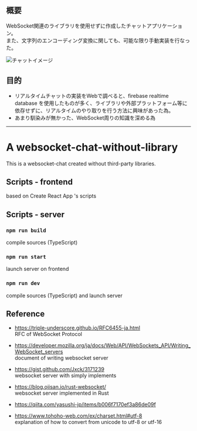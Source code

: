 ## 概要
WebSocket関連のライブラリを使用せずに作成したチャットアプリケーション。  
また、文字列のエンコーディング変換に関しても、可能な限り手動実装を行なった。

![チャットイメージ](https://raw.githubusercontent.com/nkwtnb/websocket-chat-without-library/images/socket-chat.gif "チャットイメージ")

## 目的
- リアルタイムチャットの実装をWebで調べると、firebase realtime database を使用したものが多く、ライブラリや外部プラットフォーム等に依存せずに、リアルタイムのやり取りを行う方法に興味があった為。
- あまり馴染みが無かった、WebSocket周りの知識を深める為
---

# A websocket-chat-without-library

This is a websocket-chat created without third-party libraries.

## Scripts - frontend

based on Create React App 's scripts

## Scripts - server

### `npm run build`

compile sources (TypeScript)

### `npm run start`

launch server on frontend

### `npm run dev`

compile sources (TypeScript) and launch server

## Reference

- https://triple-underscore.github.io/RFC6455-ja.html  
  RFC of WebSocket Protocol

- https://developer.mozilla.org/ja/docs/Web/API/WebSockets_API/Writing_WebSocket_servers  
  document of writing websocket server

- https://gist.github.com/Jxck/3171239  
  websocket server with simply implements

- https://blog.ojisan.io/rust-websocket/  
  websocket server implemented in Rust

- https://qiita.com/yasushi-jp/items/b006f7170ef3a86de09f  
- https://www.tohoho-web.com/ex/charset.html#utf-8  
  explanation of how to convert from unicode to utf-8 or utf-16
